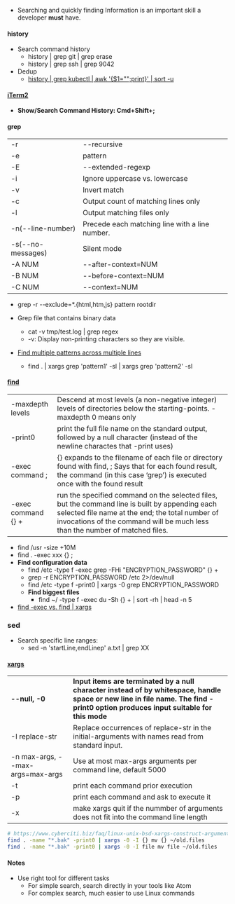 - Searching and quickly finding Information is an important skill a developer **must** have. 

#### history
- Search command history
  - history | grep git | grep erase  
  - history | grep ssh | grep 9042
- Dedup
  - [history | grep kubectl | awk '{$1="";print}' | sort -u](https://stackoverflow.com/questions/7110119/bash-history-without-line-numbers)

#### [iTerm2](https://lifelongprogrammer.blogspot.com/2018/06/working-effectively-with-iterm.html)
- **Show/Search Command History: Cmd+Shift+;**

#### grep
|||
|-|-|
-r|--recursive
-e|pattern
-E|--extended-regexp
-i|Ignore uppercase vs. lowercase
-v|Invert match
-c|Output count of matching lines only
-l|Output matching files only
-n(--line-number)|Precede each matching line with a line number.
-s(--no-messages)|Silent mode
-A NUM|--after-context=NUM
-B NUM|--before-context=NUM
-C NUM|--context=NUM

- grep -r --exclude=\*.{html,htm,js} pattern  rootdir
- Grep file that contains binary data
  - cat -v tmp/test.log | grep regex
  - -v: Display non-printing characters so they are visible.

- [Find multiple patterns across multiple lines](https://stackoverflow.com/questions/7422743/grep-for-multiple-patterns-over-multiple-files)
  - find . | xargs grep 'pattern1' -sl | xargs grep 'pattern2' -sl

#### [find](http://man7.org/linux/man-pages/man1/find.1.html)
|||
|-|-|
-maxdepth levels|Descend at most levels (a non-negative integer) levels of directories below the starting-points.  -maxdepth 0 means only
-print0|print the full file name on the standard output, followed by a null character (instead of the newline charactes that -print uses)
-exec command ;|{} expands to the filename of each file or directory found with find, \; Says that for each found result, the command (in this case ‘grep’) is executed once with the found result
-exec command {} +|run the specified command on the selected files, but the command line is built by appending each selected file name at the end; the total number of invocations of the command will be much less than the number of matched files.

- find /usr -size +10M
- find . -exec xxx {} \;
- **Find configuration data**
  - find /etc -type f -exec grep -FHi "ENCRYPTION_PASSWORD" {} +
  - grep -r ENCRYPTION_PASSWORD /etc 2>/dev/null
  - find /etc -type f -print0  | xargs -0 grep ENCRYPTION_PASSWORD
  - **Find biggest files**
    - find ~/ -type f -exec du -Sh {} + | sort -rh | head -n 5
- [find -exec vs. find | xargs](https://www.everythingcli.org/find-exec-vs-find-xargs/)

### sed
- Search specific line ranges:
  - sed -n 'startLine,endLinep' a.txt | grep XX

#### [xargs](http://man7.org/linux/man-pages/man1/xargs.1.html)
|||
|-|-|
**--null, -0** |**Input items are terminated by a null character instead of by whitespace, handle space or new line in file name. The find -print0 option produces input suitable for this mode**
-I replace-str|Replace occurrences of replace-str in the initial-arguments with names read from standard input.
-n max-args, --max-args=max-args|Use at most max-args arguments per command line, default 5000
-t|print each command prior execution
-p|print each command and ask to execute it
-x|make xargs quit if the nummber of arguments does not fit into the command line length

```bash
# https://www.cyberciti.biz/faq/linux-unix-bsd-xargs-construct-argument-lists-utility/
find . -name "*.bak" -print0 | xargs -0 -I {} mv {} ~/old.files
find . -name "*.bak" -print0 | xargs -0 -I file mv file ~/old.files
```

#### Notes
- Use right tool for different tasks
  - For simple search, search directly in your tools like Atom
  - For complex search, much easier to use Linux commands